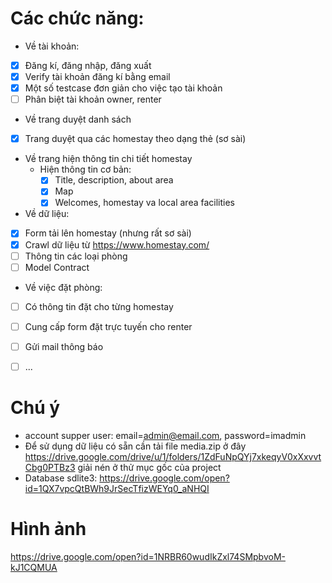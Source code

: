 # Các chức năng:
* Về tài khoản:
- [x] Đăng kí, đăng nhập, đăng xuất
- [x] Verify tài khoản đăng kí bằng email
- [x] Một số testcase đơn giản cho việc tạo tài khoản
- [ ] Phân biệt tài khoản owner, renter

* Về trang duyệt danh sách
- [x] Trang duyệt qua các homestay theo dạng thẻ (sơ sài)
* Về trang hiện thông tin chi tiết homestay
  * Hiện thông tin cơ bản:
    - [x] Title, description, about area
    - [x] Map
    - [x] Welcomes, homestay va local area facilities
* Về dữ liệu:
- [x] Form tải lên homestay (nhưng rất sơ sài)
- [x] Crawl dữ liệu từ https://www.homestay.com/
- [ ] Thông tin các loại phòng
- [ ] Model Contract

* Về việc đặt phòng:
- [ ] Có thông tin đặt cho từng homestay
- [ ] Cung cấp form đặt trực tuyến cho renter 
- [ ] Gửi mail thông báo
- [ ] ...


# Chú ý
* account supper user: email=admin@email.com, password=imadmin
* Để sử dụng dữ liệu có sẵn cần tải file media.zip ở đây https://drive.google.com/drive/u/1/folders/1ZdFuNpQYj7xkeqyV0xXxvvtCbg0PTBz3 giải nén ở thử mục gốc của project
* Database sdlite3: https://drive.google.com/open?id=1QX7vpcQtBWh9JrSecTfizWEYq0_aNHQI
# Hình ảnh
https://drive.google.com/open?id=1NRBR60wudIkZxl74SMpbvoM-kJ1CQMUA
